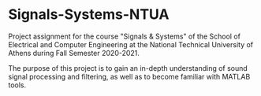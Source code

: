 # Signals-Systems-NTUA
Project assignment for the course "Signals & Systems" of the School of Electrical and Computer Engineering at the National Technical University of Athens during Fall Semester 2020-2021.

The purpose of this project is to gain an in-depth understanding of sound signal processing and filtering, as well as to become familiar with MATLAB tools.